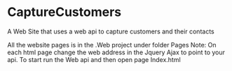 # CaptureCustomers
A Web Site that uses a web api to capture customers and their contacts

All the website pages is in the .Web project under folder Pages
Note: On each html page change the web address in the Jquery Ajax to point to your api.
To start run the Web api and then open page Index.html

